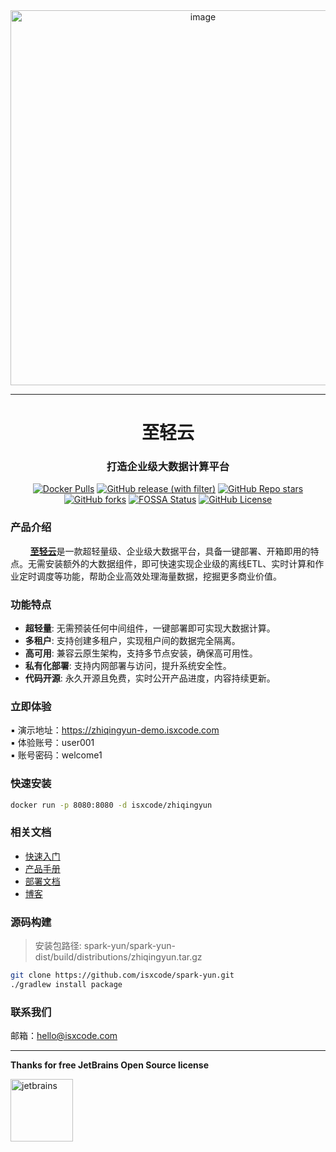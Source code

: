 <div align="center">
  <img width="600" alt="image" src="https://img.isxcode.com/picgo/20240601152118.png">
</div>

---

<h1 align="center">
  至轻云
</h1>

<h3 align="center">
  打造企业级大数据计算平台
</h3>

<div align="center">

[![Docker Pulls](https://img.shields.io/docker/pulls/isxcode/zhiqingyun)](https://hub.docker.com/r/isxcode/zhiqingyun)
[![GitHub release (with filter)](https://img.shields.io/github/v/release/isxcode/spark-yun)](https://github.com/isxcode/spark-yun/releases)
[![GitHub Repo stars](https://img.shields.io/github/stars/isxcode/spark-yun)](https://github.com/isxcode/spark-yun)
[![GitHub forks](https://img.shields.io/github/forks/isxcode/spark-yun)](https://github.com/isxcode/spark-yun/fork)
[![FOSSA Status](https://app.fossa.com/api/projects/git%2Bgithub.com%2Fisxcode%2Fspark-yun.svg?type=shield&issueType=license)](https://app.fossa.com/projects/git%2Bgithub.com%2Fisxcode%2Fspark-yun?ref=badge_shield&issueType=license)
[![GitHub License](https://img.shields.io/github/license/isxcode/spark-yun)](https://github.com/isxcode/spark-yun/blob/main/LICENSE)

</div>

### 产品介绍
  
&nbsp;&nbsp;&nbsp;&nbsp;&nbsp;&nbsp;&nbsp; [**至轻云**](https://zhiqingyun.isxcode.com)是一款超轻量级、企业级大数据平台，具备一键部署、开箱即用的特点。无需安装额外的大数据组件，即可快速实现企业级的离线ETL、实时计算和作业定时调度等功能，帮助企业高效处理海量数据，挖掘更多商业价值。

### 功能特点

- **超轻量**: 无需预装任何中间组件，一键部署即可实现大数据计算。
- **多租户**: 支持创建多租户，实现租户间的数据完全隔离。
- **高可用**: 兼容云原生架构，支持多节点安装，确保高可用性。
- **私有化部署**: 支持内网部署与访问，提升系统安全性。
- **代码开源**: 永久开源且免费，实时公开产品进度，内容持续更新。

### 立即体验

▪ 演示地址：https://zhiqingyun-demo.isxcode.com </br>
▪ 体验账号：user001 </br>
▪ 账号密码：welcome1

### 快速安装

```bash
docker run -p 8080:8080 -d isxcode/zhiqingyun
```

### 相关文档

- [快速入门](https://zhiqingyun.isxcode.com/docs/zh/0/0)
- [产品手册](https://zhiqingyun.isxcode.com/docs/zh/2/0)
- [部署文档](https://zhiqingyun.isxcode.com/docs/zh/1/0-docker)
- [博客](https://ispong.isxcode.com/tags/spark/)

### 源码构建

> 安装包路径: spark-yun/spark-yun-dist/build/distributions/zhiqingyun.tar.gz

```bash
git clone https://github.com/isxcode/spark-yun.git
./gradlew install package
```

### 联系我们

邮箱：hello@isxcode.com

---

**Thanks for free JetBrains Open Source license**

<a href="https://www.jetbrains.com/?from=spark-yun" target="_blank" style="border-bottom: none !important;">
    <img src="https://img.isxcode.com/index_img/jetbrains/jetbrains-3.png" height="100" alt="jetbrains"/>
</a>
